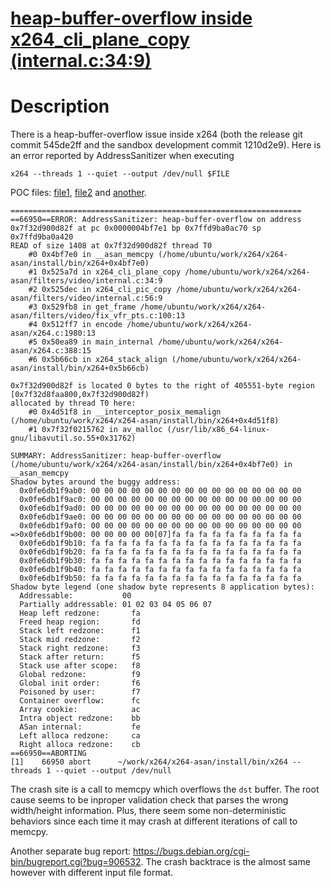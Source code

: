 # [heap-buffer-overflow inside x264_cli_plane_copy (internal.c:34:9)](https://mailman.videolan.org/pipermail/x264-devel/2019-February/012579.html)

# Description

There is a heap-buffer-overflow issue inside x264 (both the release git commit 545de2ff and the sandbox development commit 1210d2e9). Here is an error reported by AddressSanitizer when executing

```
x264 --threads 1 --quiet --output /dev/null $FILE
```
POC files: [file1](https://github.com/ntu-sec/pocs/blob/master/x264-545de2ff/crashes/hbo_internal.c_34_1?raw=true), [file2](https://github.com/ntu-sec/pocs/blob/master/x264-545de2ff/crashes/hbo_internal.c_34_2?raw=true) and [another](https://github.com/ntu-sec/pocs/blob/master/x264-545de2ff/crashes/another_poc?raw=true).

```
=================================================================
==66950==ERROR: AddressSanitizer: heap-buffer-overflow on address 0x7f32d900d82f at pc 0x0000004bf7e1 bp 0x7ffd9ba0ac70 sp 0x7ffd9ba0a420
READ of size 1408 at 0x7f32d900d82f thread T0
    #0 0x4bf7e0 in __asan_memcpy (/home/ubuntu/work/x264/x264-asan/install/bin/x264+0x4bf7e0)
    #1 0x525a7d in x264_cli_plane_copy /home/ubuntu/work/x264/x264-asan/filters/video/internal.c:34:9
    #2 0x525dec in x264_cli_pic_copy /home/ubuntu/work/x264/x264-asan/filters/video/internal.c:56:9
    #3 0x529fb8 in get_frame /home/ubuntu/work/x264/x264-asan/filters/video/fix_vfr_pts.c:100:13
    #4 0x512ff7 in encode /home/ubuntu/work/x264/x264-asan/x264.c:1980:13
    #5 0x50ea89 in main_internal /home/ubuntu/work/x264/x264-asan/x264.c:388:15
    #6 0x5b66cb in x264_stack_align (/home/ubuntu/work/x264/x264-asan/install/bin/x264+0x5b66cb)

0x7f32d900d82f is located 0 bytes to the right of 405551-byte region [0x7f32d8faa800,0x7f32d900d82f)
allocated by thread T0 here:
    #0 0x4d51f8 in __interceptor_posix_memalign (/home/ubuntu/work/x264/x264-asan/install/bin/x264+0x4d51f8)
    #1 0x7f32f0215762 in av_malloc (/usr/lib/x86_64-linux-gnu/libavutil.so.55+0x31762)

SUMMARY: AddressSanitizer: heap-buffer-overflow (/home/ubuntu/work/x264/x264-asan/install/bin/x264+0x4bf7e0) in __asan_memcpy
Shadow bytes around the buggy address:
  0x0fe6db1f9ab0: 00 00 00 00 00 00 00 00 00 00 00 00 00 00 00 00
  0x0fe6db1f9ac0: 00 00 00 00 00 00 00 00 00 00 00 00 00 00 00 00
  0x0fe6db1f9ad0: 00 00 00 00 00 00 00 00 00 00 00 00 00 00 00 00
  0x0fe6db1f9ae0: 00 00 00 00 00 00 00 00 00 00 00 00 00 00 00 00
  0x0fe6db1f9af0: 00 00 00 00 00 00 00 00 00 00 00 00 00 00 00 00
=>0x0fe6db1f9b00: 00 00 00 00 00[07]fa fa fa fa fa fa fa fa fa fa
  0x0fe6db1f9b10: fa fa fa fa fa fa fa fa fa fa fa fa fa fa fa fa
  0x0fe6db1f9b20: fa fa fa fa fa fa fa fa fa fa fa fa fa fa fa fa
  0x0fe6db1f9b30: fa fa fa fa fa fa fa fa fa fa fa fa fa fa fa fa
  0x0fe6db1f9b40: fa fa fa fa fa fa fa fa fa fa fa fa fa fa fa fa
  0x0fe6db1f9b50: fa fa fa fa fa fa fa fa fa fa fa fa fa fa fa fa
Shadow byte legend (one shadow byte represents 8 application bytes):
  Addressable:           00
  Partially addressable: 01 02 03 04 05 06 07
  Heap left redzone:       fa
  Freed heap region:       fd
  Stack left redzone:      f1
  Stack mid redzone:       f2
  Stack right redzone:     f3
  Stack after return:      f5
  Stack use after scope:   f8
  Global redzone:          f9
  Global init order:       f6
  Poisoned by user:        f7
  Container overflow:      fc
  Array cookie:            ac
  Intra object redzone:    bb
  ASan internal:           fe
  Left alloca redzone:     ca
  Right alloca redzone:    cb
==66950==ABORTING
[1]    66950 abort      ~/work/x264/x264-asan/install/bin/x264 --threads 1 --quiet --output /dev/null
```

The crash site is a call to memcpy which overflows the `dst` buffer. The root
cause seems to be inproper validation check that parses the wrong width/height
information.  Plus, there seem some non-deterministic behaviors since each time
it may crash at different iterations of call to memcpy.

Another separate bug report: https://bugs.debian.org/cgi-bin/bugreport.cgi?bug=906532.
The crash backtrace is the almost same however with different input file format.
